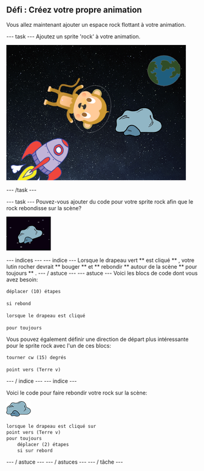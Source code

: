## Défi : Créez votre propre animation

Vous allez maintenant ajouter un espace rock flottant à votre animation.

\--- task \--- Ajoutez un sprite 'rock' à votre animation.

![Ajout d’un lutin de roche](images/space-rock-sprite.png)

\--- /task \---

\--- task \--- Pouvez-vous ajouter du code pour votre sprite rock afin que le rock rebondisse sur la scène?

![Tester un rocher rebondissant](images/space-bounce-test.png)

\--- indices \--- \--- indice \--- Lorsque le drapeau vert ** est cliqué ** , votre lutin rocher devrait ** bouger ** et ** rebondir ** autour de la scène ** pour toujours ** . \--- / astuce \--- \--- astuce \--- Voici les blocs de code dont vous avez besoin:

```blocks3
déplacer (10) étapes

si rebond

lorsque le drapeau est cliqué

pour toujours
```

Vous pouvez également définir une direction de départ plus intéressante pour le sprite rock avec l'un de ces blocs:

```blocks3
tourner cw (15) degrés

point vers (Terre v)
```

\--- / indice \--- \--- indice \---

Voici le code pour faire rebondir votre rock sur la scène:

![Sprite de roche](images/sprite-rock.png)

```blocks3
lorsque le drapeau est cliqué sur
point vers (Terre v)
pour toujours
    déplacer (2) étapes
    si sur rebord
```

\--- / astuce \--- \--- / astuces \--- \--- / tâche \---